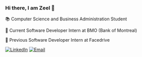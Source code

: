 ### Hi there, I am Zeel 👋
📚 Computer Science and Business Administration Student

🔭 Current Software Developer Intern at BMO (Bank of Montreal)

🌱 Previous Software Developer Intern at Facedrive 


<!--
**zeelp741/zeelp741** is a ✨ _special_ ✨ repository because its `README.md` (this file) appears on your GitHub profile.


Here are some ideas to get you started:

- 🔭 I’m currently working on a ...
- 🌱 I’m currently learning ...
- 👯 I’m looking to collaborate on ...
- 🤔 I’m looking for help with ...
- 💬 Ask me about ...
- 📫 How to reach me: ...
- 😄 Pronouns: ...
- ⚡ Fun fact: ...
-->

<!-- ![Zeel's GitHub stats](https://github-readme-stats.vercel.app/api?username=zeelp741&theme=algolia&show_icons=true) -->

<!--### Github Repos

<!--[![ReadMe Card](https://github-readme-stats.vercel.app/api/pin/?username=zeelp741&repo=PackageTemplate&show_owner=true)](https://github.com/zeelp741/Data-Strucutures)

<h3> 🤝🏻 Connect with Me </h3>

<p align="center">
<!-- <a href="website" target="_blank"><img alt="Website" src="https://img.shields.io/badge/Website-www.anandmainali.com.np-blue?style=flat&logo=google-chrome"></a> -->
  <!-- <a href="https://stackoverflow.com/users/8519896/anand-mainali?tab=profile" target="_blank"><img alt="Stack Overflow" src="https://img.shields.io/badge/Stackoverflow-Anand%20Mainali-blue?style=flat&logo=stackoverflow"></a> -->
<a href="https://www.linkedin.com/in/zeelp2002/" target="_blank"><img alt="LinkedIn" src="https://img.shields.io/badge/LinkedIn-@zeelp2002-blue?style=flat&logo=linkedin"></a>
<a href="mailto:zeelp741@gmail.com"><img alt="Email" src="https://img.shields.io/badge/Email-pate1210@mylaurier.ca-blue?style=flat&logo=gmail"></a>
</p>
